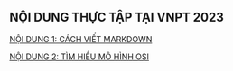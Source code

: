 ## NỘI DUNG THỰC TẬP TẠI VNPT 2023

[NỘI DUNG 1: CÁCH VIẾT MARKDOWN](https://github.com/DoQuan2001/Thuc-tap-2023/blob/main/QuanDD/markdown/docs/Markdown_overview.md)

[NỘI DUNG 2: TÌM HIỂU MÔ HÌNH OSI](https://github.com/DoQuan2001/Thuc-tap-2023/blob/main/QuanDD/OSI/docs/OSI_overview.md)